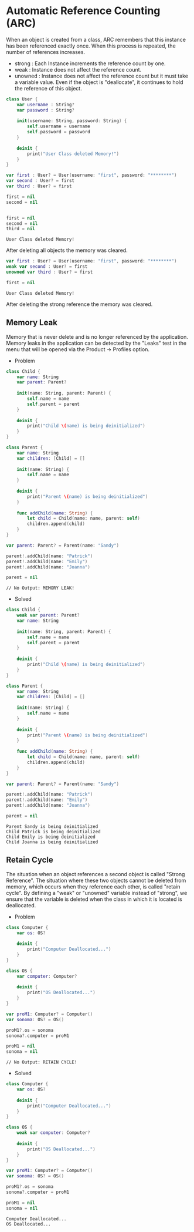 # Automatic Reference Counting (ARC)
When an object is created from a class, ARC remembers that this instance has been referenced exactly once. When this process is repeated, the number of references increases.
- strong : Each Instance increments the reference count by one.
- weak : Instance does not affect the reference count.
- unowned : Instance does not affect the reference count but it must take a variable value. Even if the object is "deallocate", it continues to hold the reference of this object.

```swift
class User {
    var username : String?
    var password : String?
    
    init(username: String, password: String) {
        self.username = username
        self.password = password
    }
    
    deinit {
        print("User Class deleted Memory!")
    }
}
```

```swift
var first : User? = User(username: "first", password: "********")
var second : User? = first
var third : User? = first
```
```swift
first = nil
second = nil
```
```

```

```swift
first = nil
second = nil
third = nil
```
```
User Class deleted Memory!
```
After deleting all objects the memory was cleared.

```swift
var first : User? = User(username: "first", password: "********")
weak var second : User? = first
unowned var third : User? = first
```
```swift
first = nil
```
```
User Class deleted Memory!
```
After deleting the strong reference the memory was cleared.

## Memory Leak 
Memory that is never delete and is no longer referenced by the application. Memory leaks in the application can be detected by the "Leaks" test in the menu that will be opened via the Product -> Profiles option.

- Problem
```swift
class Child {
    var name: String
    var parent: Parent?
    
    init(name: String, parent: Parent) {
        self.name = name
        self.parent = parent
    }
  
    deinit {
        print("Child \(name) is being deinitialized")
    }
}

class Parent {
    var name: String
    var children: [Child] = []
  
    init(name: String) {
        self.name = name
    }
    
    deinit {
        print("Parent \(name) is being deinitialized")
    }
    
    func addChild(name: String) {
        let child = Child(name: name, parent: self)
        children.append(child)
    }
}

var parent: Parent? = Parent(name: "Sandy")

parent!.addChild(name: "Patrick")
parent!.addChild(name: "Emily")
parent!.addChild(name: "Joanna")

parent = nil
```
```
// No Output: MEMORY LEAK!
```

- Solved
```swift
class Child {
    weak var parent: Parent?
    var name: String
  
    init(name: String, parent: Parent) {
        self.name = name
        self.parent = parent
    }
  
    deinit {
        print("Child \(name) is being deinitialized")
    }
}

class Parent {
    var name: String
    var children: [Child] = []
  
    init(name: String) {
        self.name = name
    }
    
    deinit {
        print("Parent \(name) is being deinitialized")
    }
    
    func addChild(name: String) {
        let child = Child(name: name, parent: self)
        children.append(child)
    }
}

var parent: Parent? = Parent(name: "Sandy")

parent!.addChild(name: "Patrick")
parent!.addChild(name: "Emily")
parent!.addChild(name: "Joanna")

parent = nil
```
```
Parent Sandy is being deinitialized
Child Patrick is being deinitialized
Child Emily is being deinitialized
Child Joanna is being deinitialized
```

## Retain Cycle
The situation when an object references a second object is called "Strong Reference". The situation where these two objects cannot be deleted from memory, which occurs when they reference each other, is called "retain cycle". By defining a "weak" or "unowned" variable instead of "strong", we ensure that the variable is deleted when the class in which it is located is deallocated.

- Problem
```swift
class Computer {
    var os: OS?
    
    deinit {
        print("Computer Deallocated...")
    }
}

class OS {
    var computer: Computer?
    
    deinit {
        print("OS Deallocated...")
    }
}

var proM1: Computer? = Computer()
var sonoma: OS? = OS()

proM1?.os = sonoma
sonoma?.computer = proM1

proM1 = nil
sonoma = nil
```
```
// No Output: RETAIN CYCLE!
```

- Solved
```swift
class Computer {
    var os: OS?
    
    deinit {
        print("Computer Deallocated...")
    }
}

class OS {
    weak var computer: Computer?
    
    deinit {
        print("OS Deallocated...")
    }
}

var proM1: Computer? = Computer()
var sonoma: OS? = OS()

proM1?.os = sonoma
sonoma?.computer = proM1

proM1 = nil
sonoma = nil
```
```
Computer Deallocated...
OS Deallocated...
```

